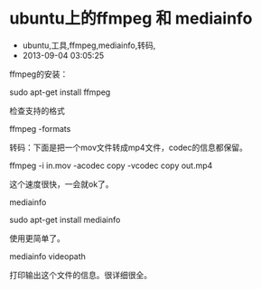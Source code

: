 # ubuntu上的ffmpeg 和 mediainfo
- ubuntu,工具,ffmpeg,mediainfo,转码,
- 2013-09-04 03:05:25


<p>ffmpeg的安装：</p>
<p>sudo apt-get install ffmpeg</p>
<p>检查支持的格式</p>
<p>ffmpeg -formats</p>
<p>转码：下面是把一个mov文件转成mp4文件，codec的信息都保留。</p>
<p>ffmpeg -i in.mov -acodec copy -vcodec copy out.mp4&nbsp;</p>
<p>这个速度很快，一会就ok了。</p>
<p>mediainfo</p>
<p>sudo apt-get install mediainfo</p>
<p>使用更简单了。</p>
<p>mediainfo videopath</p>
<p>打印输出这个文件的信息。很详细很全。</p>